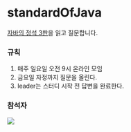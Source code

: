 # standardOfJava
[자바의 정석 3판](http://www.kyobobook.co.kr/product/detailViewKor.laf?mallGb=KOR&ejkGb=KOR&barcode=9788994492032)을 읽고 질문합니다.


### 규칙
1. 매주 일요일 오전 9시 온라인 모임
2. 금요일 자정까지 질문을 올린다.
3. leader는 스터디 시작 전 답변을 완료한다.

### 참석자


<a href="https://github.com/gyoungeunbae/standardOfJava/graphs/contributors">
  <img src="https://contrib.rocks/image?repo=gyoungeunbae/standardOfJava" />
</a>
